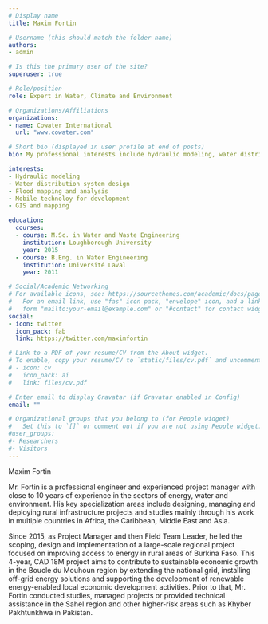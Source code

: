 ```yaml
---
# Display name
title: Maxim Fortin

# Username (this should match the folder name)
authors:
- admin

# Is this the primary user of the site?
superuser: true

# Role/position
role: Expert in Water, Climate and Environment

# Organizations/Affiliations
organizations:
- name: Cowater International
  url: "www.cowater.com"

# Short bio (displayed in user profile at end of posts)
bio: My professional interests include hydraulic modeling, water distribution system design, flood mapping analysis, mobile tech applications for development and GIS.

interests:
- Hydraulic modeling
- Water distribution system design
- Flood mapping and analysis
- Mobile technoloy for development
- GIS and mapping

education:
  courses:
  - course: M.Sc. in Water and Waste Engineering
    institution: Loughborough University
    year: 2015
  - course: B.Eng. in Water Engineering
    institution: Université Laval
    year: 2011

# Social/Academic Networking
# For available icons, see: https://sourcethemes.com/academic/docs/page-builder/#icons
#   For an email link, use "fas" icon pack, "envelope" icon, and a link in the
#   form "mailto:your-email@example.com" or "#contact" for contact widget.
social:
- icon: twitter
  icon_pack: fab
  link: https://twitter.com/maximfortin

# Link to a PDF of your resume/CV from the About widget.
# To enable, copy your resume/CV to `static/files/cv.pdf` and uncomment the lines below.
# - icon: cv
#   icon_pack: ai
#   link: files/cv.pdf

# Enter email to display Gravatar (if Gravatar enabled in Config)
email: ""

# Organizational groups that you belong to (for People widget)
#   Set this to `[]` or comment out if you are not using People widget.
#user_groups:
#- Researchers
#- Visitors
---
```


Maxim Fortin

Mr. Fortin is a professional engineer and experienced project manager with close to 10 years of experience in the sectors of energy, water and environment. His key specialization areas include designing, managing and deploying rural infrastructure projects and studies mainly through his work in multiple countries in Africa, the Caribbean, Middle East and Asia.

Since 2015, as Project Manager and then Field Team Leader, he led the scoping, design and implementation of a large-scale regional project focused on improving access to energy in rural areas of Burkina Faso. This 4-year, CAD 18M project aims to contribute to sustainable economic growth in the Boucle du Mouhoun region by extending the national grid, installing off-grid energy solutions and supporting the development of renewable energy-enabled local economic development activities. Prior to that, Mr. Fortin conducted studies, managed projects or provided technical assistance in the Sahel region and other higher-risk areas such as Khyber Pakhtunkhwa in Pakistan.
